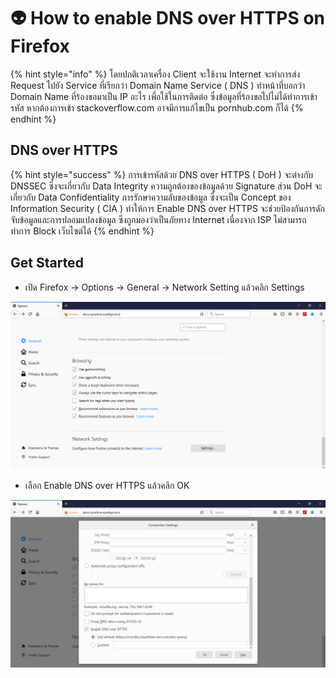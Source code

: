 # 👽 How to enable DNS over HTTPS on Firefox

{% hint style="info" %}
โดยปกติเวลาเครื่อง Client จะใช้งาน Internet จะทำการส่ง Request ไปยัง Service ที่เรียกว่า Domain Name Service ( DNS ) ทำหน้าที่บอกว่า Domain Name ที่ร้องขอมาเป็น IP อะไร เพื่อใช้ในการติดต่อ ซึ่งข้อมูลที่ร้องขอไปไม่ได้ทำการเข้ารหัส หากต้องการเข้า stackoverflow.com อาจมีการแก้ไขเป็น pornhub.com ก็ได้
{% endhint %}

## **DNS over HTTPS**

{% hint style="success" %}
การเข้ารหัสด้วย DNS over HTTPS ( DoH ) จะต่างกับ DNSSEC ซึ่งจะเกี่ยวกับ Data Integrity ความถูกต้องของข้อมูลด้วย Signature ส่วน DoH จะเกี่ยวกับ Data Confidentiality การรักษาความลับของข้อมูล ซึ่งจะเป็น Concept ของ Information Security ( CIA ) ทำให้การ Enable DNS over HTTPS จะช่วยป้องกันการดักจับข้อมูลและการปลอมแปลงข้อมูล ซึ่งถูกมองว่าเป็นภัยทาง Internet เนื่องจาก ISP ไม่สามารถทำการ Block เว็บไซต์ได้
{% endhint %}

## **Get Started**

* เปิด Firefox -> Options -> General -> Network Setting แล้วคลิก Settings

![DoH-01.png](../../.gitbook/assets/doh-01.png)

* เลือก Enable DNS over HTTPS แล้วคลิก OK

![DoH-02.png](../../.gitbook/assets/doh-02.png)
